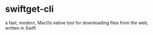 # swiftget-cli
a fast, modern, MacOs native tool for downloading files from the web, written in Swift
